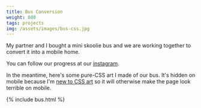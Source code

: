 ```yaml
---
title: Bus Conversion
weight: 800
tags: projects
img: /assets/images/bus-css.jpg
---
```


My partner and I bought a mini skoolie bus and we are working together to convert it into a mobile home.

You can follow our progress at our [instagram](https://www.instagram.com/googlyeyedskoolie).

In the meantime, here's some pure-CSS art I made of our bus. It's hidden on mobile because I'm [new to CSS art](https://twitter.com/AnneLoVerso/status/1256329874534367232) so it will otherwise make the page look terrible on mobile.

<div class="pvxl hide-on-mobile">
    {% include bus.html %}
</div>

<style>
    @media (max-width: 600px) {
        .hide-on-mobile {
            display: none;
        }
    }
</style>
